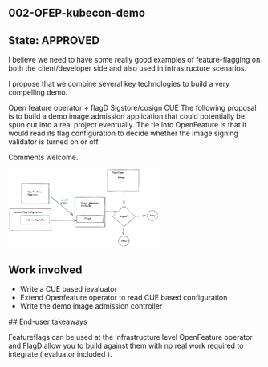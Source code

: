 ## 002-OFEP-kubecon-demo

## State: APPROVED

I believe we need to have some really good examples of feature-flagging on both the client/developer side and also used in infrastructure scenarios.

I propose that we combine several key technologies to build a very compelling demo.

Open feature operator + flagD
Sigstore/cosign
CUE
The following proposal is to build a demo image admission application that could potentially be spun out into a real project eventually. The tie into OpenFeature is that it would read its flag configuration to decide whether the image signing validator is turned on or off.

Comments welcome.

<img src="images/002-01.png" width="300">

## Work involved

- Write a CUE based ievaluator
- Extend Openfeature operator to read CUE based configuration
- Write the demo image admission controller

## End-user takeaways

Featureflags can be used at the infrastructure level
OpenFeature operator and FlagD allow you to build against them with no real work required to integrate ( evaluator included ).